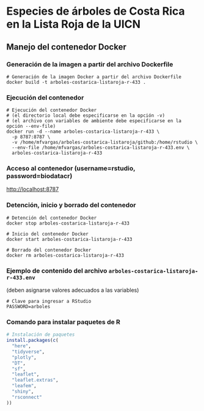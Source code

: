 # Especies de árboles de Costa Rica en la Lista Roja de la UICN

## Manejo del contenedor Docker

### Generación de la imagen a partir del archivo Dockerfile
```shell
# Generación de la imagen Docker a partir del archivo Dockerfile
docker build -t arboles-costarica-listaroja-r-433 .
```

### Ejecución del contenedor
```shell
# Ejecución del contenedor Docker
# (el directorio local debe especificarse en la opción -v)
# (el archivo con variables de ambiente debe especificarse en la opción --env-file)
docker run -d --name arboles-costarica-listaroja-r-433 \
  -p 8787:8787 \
  -v /home/mfvargas/arboles-costarica-listaroja/github:/home/rstudio \
  --env-file /home/mfvargas/arboles-costarica-listaroja-r-433.env \
  arboles-costarica-listaroja-r-433
```
  
### Acceso al contenedor (username=rstudio, password=biodatacr)
[http://localhost:8787](http://localhost:8787)

### Detención, inicio y borrado del contenedor
```shell
# Detención del contenedor Docker
docker stop arboles-costarica-listaroja-r-433

# Inicio del contenedor Docker
docker start arboles-costarica-listaroja-r-433

# Borrado del contenedor Docker
docker rm arboles-costarica-listaroja-r-433
```

### Ejemplo de contenido del archivo `arboles-costarica-listaroja-r-433.env`
(deben asignarse valores adecuados a las variables)
```shell
# Clave para ingresar a RStudio
PASSWORD=arboles
```

### Comando para instalar paquetes de R

```r
# Instalación de paquetes
install.packages(c(
  "here",
  "tidyverse",
  "plotly",
  "DT",
  "sf",
  "leaflet",
  "leaflet.extras",
  "leafem",
  "shiny",
  "rsconnect"
))
```
